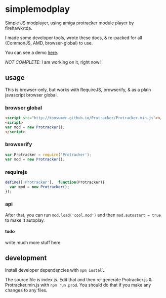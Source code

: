 # simplemodplay

Simple JS modplayer, using amiga protracker module player by firehawk/tda.

I made some developer tools, wrote these docs, & re-packed for all (CommonJS, AMD, browser-global) to use.

You can see a demo [here](http://konsumer.github.io/Protracker/).

_NOT COMPLETE_: I am working on it, right now!

## usage

This is browser-only, but works with RequireJS, browserify, & as a plain javascript browser global.

### browser global

```html
<script src="http://konsumer.github.io/Protracker/Protracker.min.js"></script>
<script>
var mod = new Protracker();
</script>
```

### browserify

```javascript
var Protracker = require('Protracker');
var mod = new Protracker();
```

### requirejs

```javascript
define(['Protracker'],  function(Protracker){
  var mod = new Protracker();
});
```

### api

After that, you can run `mod.load('cool.mod')` and then `mod.autostart = true` to make it autoplay.

#### todo

write much more stuff here



## development

Install developer dependencies with `npm install`.

The source file is index.js. Edit that and then re-generate Protracker.js & Protracker.min.js with `npm run prod`. You should do that if you make any changes to any files.

